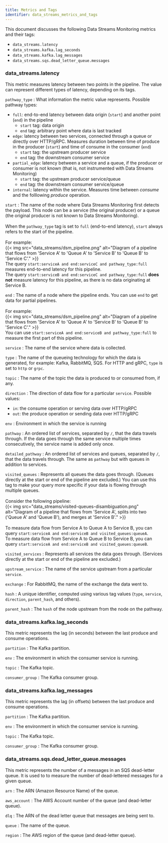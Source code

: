 ```yaml
---
title: Metrics and Tags
identifier: data_streams_metrics_and_tags
---
```


This document discusses the following Data Streams Monitoring metrics and their tags:

- `data_streams.latency`
- `data_streams.kafka.lag_seconds`
- `data_streams.kafka.lag_messages`
- `data_streams.sqs.dead_letter_queue.messages`

### data_streams.latency

This metric measures latency between two points in the pipeline. The value can represent different types of latency, depending on its tags.

`pathway_type`
: What information the metric value represents. Possible pathway types:
  <br/>
  - `full`: end-to-end latency between data origin (`start`) and another point (`end`) in the pipeline
     - `start` tag: data origin
     - `end` tag: arbitrary point where data is last tracked
  - `edge`: latency between two services, connected through a queue or directly over HTTP/gRPC. Measures duration between time of produce in the producer (`start`) and time of consume in the consumer (`end`)
     - `start` tag: the upstream producer service
     - `end` tag: the downstream consumer service
  - `partial_edge`: latency between a service and a queue, if the producer or consumer is not known (that is, not instrumented with Data Streams Monitoring)
     - `start` tag: the upstream producer service/queue
     - `end` tag: the downstream consumer service/queue
  - `internal`: latency within the service. Measures time between _consume_ and the folllowing _produce_ operation.

`start`
: The name of the node where Data Streams Monitoring first detects the payload. This node can be a service (the original producer) or a queue (the original producer is not known to Data Streams Monitoring).
  <br/><br/>
  When the `pathway_type` tag is set to `full` (end-to-end latency), `start` always refers to the start of the pipeline.
  <br/><br/>
  For example:
  <br/>
  {{< img src="data_streams/dsm_pipeline.png" alt="Diagram of a pipeline that flows from 'Service A' to 'Queue A' to 'Service B' to 'Queue B' to 'Service C'." >}}
  <br/>
  The query `start:serviceA and end:serviceC and pathway_type:full` measures end-to-end latency for this pipeline.
  <br/>
  The query `start:serviceB and end:serviceC and pathway_type:full` **does not** measure latency for this pipeline, as there is no data originating at Service B.

`end`
: The name of a node where the pipeline ends. You can use `end` to get data for partial pipelines.
  <br/><br/>
  For example:
  <br/>
  {{< img src="data_streams/dsm_pipeline.png" alt="Diagram of a pipeline that flows from 'Service A' to 'Queue A' to 'Service B' to 'Queue B' to 'Service C'." >}}
  <br/>
  You can use `start:serviceA and end:serviceB and pathway_type:full` to measure the first part of this pipeline.
  <br/>

`service`
: The name of the service where data is collected.

`type`
: The name of the queueing technology for which the data is generated, for example: Kafka, RabbitMQ, SQS. For HTTP and gRPC, `type` is set to `http` or `grpc`.

`topic`
: The name of the topic the data is produced to or consumed from, if any.

`direction`
: The direction of data flow for a particular `service`. Possible values:
  <br/>
  - `in`: the consume operation or serving data over HTTP/gRPC
  - `out`: the produce operation or sending data over HTTP/gRPC

`env`
: Environment in which the service is running

`pathway`
: An ordered list of services, separated by `/`, that the data travels through. If the data goes through the same service multiple times consecutively, the service name is added only once.

`detailed_pathway`
: An ordered list of services and queues, separated by `/`, that the data travels through. The same as `pathway` but with queues in addition to services.

`visited_queues`
: Represents all queues the data goes through. (Queues directly at the start or end of the pipeline are excluded.) You can use this tag to make your query more specific if your data is flowing through multiple queues.
  <br/><br/>
  Consider the following pipeline:
  <br/>
  {{< img src="data_streams/visited-queues-disambiguation.png" alt="Diagram of a pipeline that flows from 'Service A', splits into two ('Queue A' and 'Queue B'), and merges at 'Service B'." >}}
  <br/><br/>
  To measure data flow from Service A to Queue A to Service B, you can query `start:serviceA and end:serviceB and visited_queues:queueA`.
  <br/>
  To measure data flow from Service A to Queue B to Service B, you can query `start:serviceA and end:serviceB and visited_queues:queueB`.

`visited_services`
: Represents all services the data goes through. (Services directly at the start or end of the pipeline are excluded.)

`upstream_service`
: The name of the service upstream from a particular `service`.

`exchange`
: For RabbitMQ, the name of the exchange the data went to.

`hash`
: A unique identifier, computed using various tag values (`type`, `service`, `direction`, `parent_hash`, and others).

`parent_hash`
: The `hash` of the node upstream from the node on the pathway.

### data_streams.kafka.lag_seconds

This metric represents the lag (in seconds) between the last produce and consume operations.

`partition`
: The Kafka partition.

`env`
: The environment in which the consumer service is running.

`topic`
: The Kafka topic.

`consumer_group`
: The Kafka consumer group.

### data_streams.kafka.lag_messages

This metric represents the lag (in offsets) between the last produce and consume operations.

`partition`
: The Kafka partition.

`env`
: The environment in which the consumer service is running.

`topic`
: The Kafka topic.

`consumer_group`
: The Kafka consumer group.


### data_streams.sqs.dead_letter_queue.messages

This metric represents the number of a messages in an SQS dead-letter queue. It is used to to measure the number of dead-lettered messages for a given queue.

`arn`
: The ARN (Amazon Resource Name) of the queue.

`aws_account`
: The AWS Account number of the queue (and dead-letter queue).

`dlq`
: The ARN of the dead letter queue that messages are being sent to.

`queue`
: The name of the queue.

`region`
: The AWS region of the queue (and dead-letter queue).
